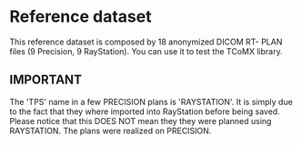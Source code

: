# Reference dataset
This reference dataset is composed by 18 anonymized DICOM RT-
PLAN files (9 Precision, 9 RayStation). You can use it to test the TCoMX library. 

## IMPORTANT
The 'TPS' name in a few PRECISION plans is 'RAYSTATION'. It is simply due to the fact that they where imported into RayStation before being saved. Please notice that this DOES NOT mean they they were planned using RAYSTATION. The plans were realized on PRECISION. 


